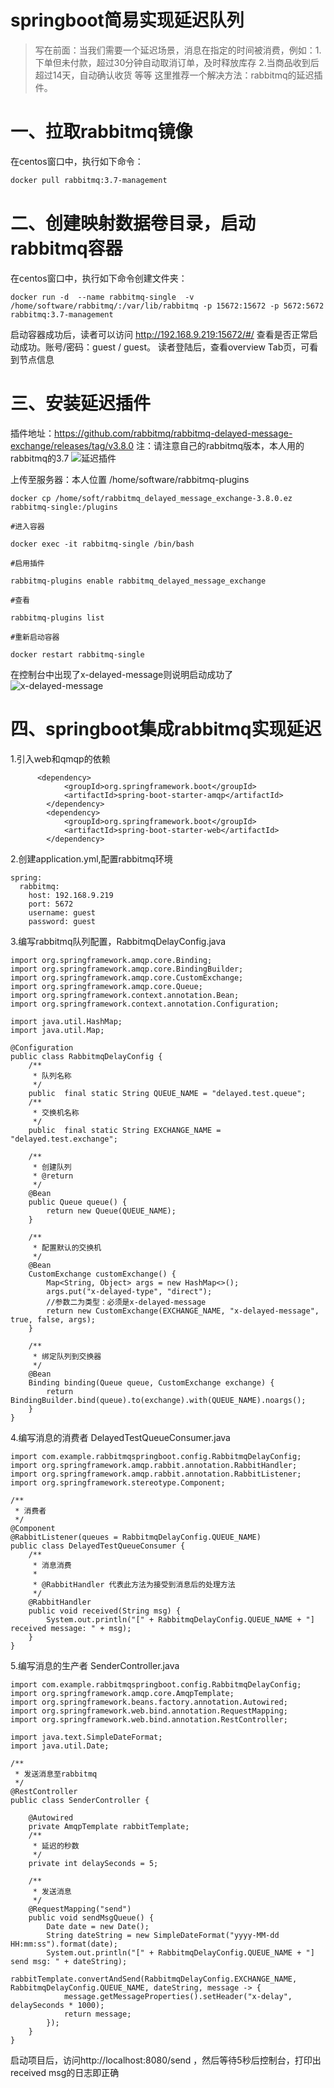# springboot简易实现延迟队列

>写在前面：当我们需要一个延迟场景，消息在指定的时间被消费，例如：1.下单但未付款，超过30分钟自动取消订单，及时释放库存 2.当商品收到后超过14天，自动确认收货 等等
这里推荐一个解决方法：rabbitmq的延迟插件。

# 一、拉取rabbitmq镜像
在centos窗口中，执行如下命令：
```bash
docker pull rabbitmq:3.7-management
```
# 二、创建映射数据卷目录，启动rabbitmq容器
在centos窗口中，执行如下命令创建文件夹：
```
docker run -d  --name rabbitmq-single  -v /home/software/rabbitmq/:/var/lib/rabbitmq -p 15672:15672 -p 5672:5672 rabbitmq:3.7-management
```

启动容器成功后，读者可以访问 http://192.168.9.219:15672/#/ 
查看是否正常启动成功。账号/密码：guest / guest。
读者登陆后，查看overview Tab页，可看到节点信息

# 三、安装延迟插件
插件地址：https://github.com/rabbitmq/rabbitmq-delayed-message-exchange/releases/tag/v3.8.0
注：请注意自己的rabbitmq版本，本人用的rabbitmq的3.7
![延迟插件](images/image-202009030913001.PNG)


上传至服务器：本人位置 /home/software/rabbitmq-plugins

```
docker cp /home/soft/rabbitmq_delayed_message_exchange-3.8.0.ez rabbitmq-single:/plugins

#进入容器

docker exec -it rabbitmq-single /bin/bash

#启用插件

rabbitmq-plugins enable rabbitmq_delayed_message_exchange

#查看

rabbitmq-plugins list

#重新启动容器

docker restart rabbitmq-single
```

在控制台中出现了x-delayed-message则说明启动成功了
![x-delayed-message](images/image-202009030913002.PNG)


# 四、springboot集成rabbitmq实现延迟
1.引入web和qmqp的依赖
```
      <dependency>
            <groupId>org.springframework.boot</groupId>
            <artifactId>spring-boot-starter-amqp</artifactId>
        </dependency>
        <dependency>
            <groupId>org.springframework.boot</groupId>
            <artifactId>spring-boot-starter-web</artifactId>
        </dependency>
```

2.创建application.yml,配置rabbitmq环境
```
spring:
  rabbitmq:
    host: 192.168.9.219
    port: 5672
    username: guest
    password: guest

```

3.编写rabbitmq队列配置，RabbitmqDelayConfig.java
```
import org.springframework.amqp.core.Binding;
import org.springframework.amqp.core.BindingBuilder;
import org.springframework.amqp.core.CustomExchange;
import org.springframework.amqp.core.Queue;
import org.springframework.context.annotation.Bean;
import org.springframework.context.annotation.Configuration;

import java.util.HashMap;
import java.util.Map;

@Configuration
public class RabbitmqDelayConfig {
    /**
     * 队列名称
     */
    public  final static String QUEUE_NAME = "delayed.test.queue";
    /**
     * 交换机名称
     */
    public  final static String EXCHANGE_NAME = "delayed.test.exchange";

    /**
     * 创建队列
     * @return
     */
    @Bean
    public Queue queue() {
        return new Queue(QUEUE_NAME);
    }

    /**
     * 配置默认的交换机
     */
    @Bean
    CustomExchange customExchange() {
        Map<String, Object> args = new HashMap<>();
        args.put("x-delayed-type", "direct");
        //参数二为类型：必须是x-delayed-message
        return new CustomExchange(EXCHANGE_NAME, "x-delayed-message", true, false, args);
    }

    /**
     * 绑定队列到交换器
     */
    @Bean
    Binding binding(Queue queue, CustomExchange exchange) {
        return BindingBuilder.bind(queue).to(exchange).with(QUEUE_NAME).noargs();
    }
}

```

4.编写消息的消费者 DelayedTestQueueConsumer.java
```
import com.example.rabbitmqspringboot.config.RabbitmqDelayConfig;
import org.springframework.amqp.rabbit.annotation.RabbitHandler;
import org.springframework.amqp.rabbit.annotation.RabbitListener;
import org.springframework.stereotype.Component;

/**
 * 消费者
 */
@Component
@RabbitListener(queues = RabbitmqDelayConfig.QUEUE_NAME)
public class DelayedTestQueueConsumer {
    /**
     * 消息消费
     *
     * @RabbitHandler 代表此方法为接受到消息后的处理方法
     */
    @RabbitHandler
    public void received(String msg) {
        System.out.println("[" + RabbitmqDelayConfig.QUEUE_NAME + "] received message: " + msg);
    }
}

```

5.编写消息的生产者 SenderController.java
```
import com.example.rabbitmqspringboot.config.RabbitmqDelayConfig;
import org.springframework.amqp.core.AmqpTemplate;
import org.springframework.beans.factory.annotation.Autowired;
import org.springframework.web.bind.annotation.RequestMapping;
import org.springframework.web.bind.annotation.RestController;

import java.text.SimpleDateFormat;
import java.util.Date;

/**
 * 发送消息至rabbitmq
 */
@RestController
public class SenderController {

    @Autowired
    private AmqpTemplate rabbitTemplate;
    /**
     * 延迟的秒数
     */
    private int delaySeconds = 5;

    /**
     * 发送消息
     */
    @RequestMapping("send")
    public void sendMsgQueue() {
        Date date = new Date();
        String dateString = new SimpleDateFormat("yyyy-MM-dd HH:mm:ss").format(date);
        System.out.println("[" + RabbitmqDelayConfig.QUEUE_NAME + "] send msg: " + dateString);
        rabbitTemplate.convertAndSend(RabbitmqDelayConfig.EXCHANGE_NAME, RabbitmqDelayConfig.QUEUE_NAME, dateString, message -> {
            message.getMessageProperties().setHeader("x-delay", delaySeconds * 1000);
            return message;
        });
    }
}

```

启动项目后，访问http://localhost:8080/send ，然后等待5秒后控制台，打印出received msg的日志即正确